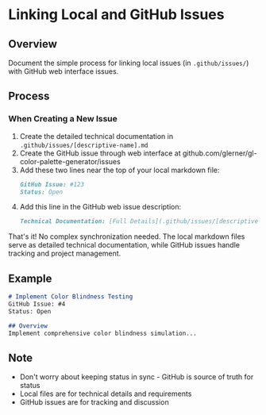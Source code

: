# Linking Local and GitHub Issues

## Overview
Document the simple process for linking local issues (in `.github/issues/`) with GitHub web interface issues.

## Process

### When Creating a New Issue
1. Create the detailed technical documentation in `.github/issues/[descriptive-name].md`
2. Create the GitHub issue through web interface at github.com/glerner/gl-color-palette-generator/issues
3. Add these two lines near the top of your local markdown file:
   ```markdown
   GitHub Issue: #123
   Status: Open
   ```
4. Add this line in the GitHub web issue description:
   ```markdown
   Technical Documentation: [Full Details](.github/issues/[descriptive-name].md)
   ```

That's it! No complex synchronization needed. The local markdown files serve as detailed technical documentation, while GitHub issues handle tracking and project management.

## Example
```markdown
# Implement Color Blindness Testing
GitHub Issue: #4
Status: Open

## Overview
Implement comprehensive color blindness simulation...
```

## Note
- Don't worry about keeping status in sync - GitHub is source of truth for status
- Local files are for technical details and requirements
- GitHub issues are for tracking and discussion
